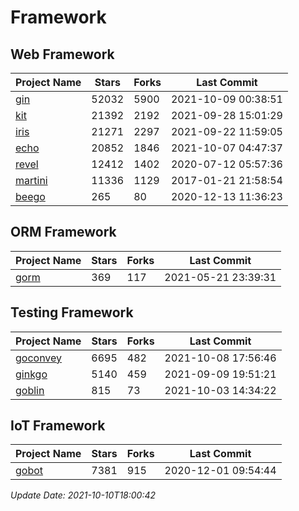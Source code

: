 # Framework

## Web Framework
| Project Name | Stars | Forks | Last Commit |
| ------------ | ----- | ----- | ----------- |
| [gin](https://github.com/gin-gonic/gin) | 52032 | 5900 | 2021-10-09 00:38:51 |
| [kit](https://github.com/go-kit/kit) | 21392 | 2192 | 2021-09-28 15:01:29 |
| [iris](https://github.com/kataras/iris) | 21271 | 2297 | 2021-09-22 11:59:05 |
| [echo](https://github.com/labstack/echo) | 20852 | 1846 | 2021-10-07 04:47:37 |
| [revel](https://github.com/revel/revel) | 12412 | 1402 | 2020-07-12 05:57:36 |
| [martini](https://github.com/go-martini/martini) | 11336 | 1129 | 2017-01-21 21:58:54 |
| [beego](https://github.com/astaxie/beego) | 265 | 80 | 2020-12-13 11:36:23 |

## ORM Framework
| Project Name | Stars | Forks | Last Commit |
| ------------ | ----- | ----- | ----------- |
| [gorm](https://github.com/jinzhu/gorm) | 369 | 117 | 2021-05-21 23:39:31 |

## Testing Framework
| Project Name | Stars | Forks | Last Commit |
| ------------ | ----- | ----- | ----------- |
| [goconvey](https://github.com/smartystreets/goconvey) | 6695 | 482 | 2021-10-08 17:56:46 |
| [ginkgo](https://github.com/onsi/ginkgo) | 5140 | 459 | 2021-09-09 19:51:21 |
| [goblin](https://github.com/franela/goblin) | 815 | 73 | 2021-10-03 14:34:22 |

## IoT Framework
| Project Name | Stars | Forks | Last Commit |
| ------------ | ----- | ----- | ----------- |
| [gobot](https://github.com/hybridgroup/gobot) | 7381 | 915 | 2020-12-01 09:54:44 |

*Update Date: 2021-10-10T18:00:42*